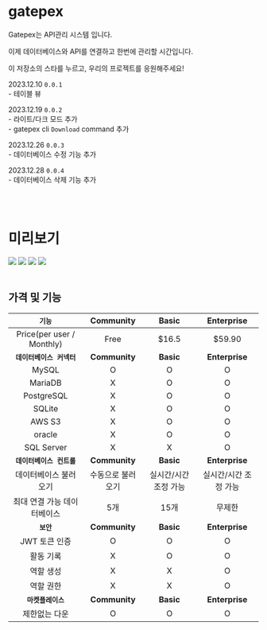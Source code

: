 # gatepex
Gatepex는 API관리 시스템 입니다.

이제 데이터베이스와 API를 연결하고 한번에 관리할 시간입니다.

이 저장소의 스타를 누르고, 우리의 프로젝트를 응원해주세요!

2023.12.10 `0.0.1`<br> - 테이블 뷰


2023.12.19 `0.0.2` <br> - 라이트/다크 모드 추가 <br> - gatepex cli `Download` command 추가


2023.12.26 `0.0.3` <br> - 데이터베이스 수정 기능 추가


2023.12.28 `0.0.4` <br> - 데이터베이스 삭제 기능 추가

<br>
<br>

# 미리보기

<img src="https://cdn.discordapp.com/attachments/980765436973035550/1189818455885615148/2023-12-28_3.25.53.png?ex=659f8bc9&is=658d16c9&hm=2635fbcc351152a084fda84b379adc62af38e7adde05a9bf1cbedcf7c50f7ad7&">
<img src="https://cdn.discordapp.com/attachments/980765436973035550/1189818455264870500/2023-12-28_3.26.42.png?ex=659f8bc9&is=658d16c9&hm=ae7db5758f731bb07854fe13f2f24aded0ba36a0eda10c3f9439f81f39411a1b&">
<img src="https://cdn.discordapp.com/attachments/980765436973035550/1189818454644105296/2023-12-28_3.31.54.png?ex=659f8bc9&is=658d16c9&hm=76eab4f0c011d9c6b54636f90e3ff1cbb90cf270b248c86ce74b43f9f2055ca0&">
<img src="https://cdn.discordapp.com/attachments/928467166137811004/1186196880351309864/2023-12-18_3.42.32.png?ex=65925eee&is=657fe9ee&hm=3af28186ecb3e3d4303b76d336dda2b7021b2ce874f6cc3f9c2ca62cb342c1db&">

<br>
<br>

## 가격 및 기능

|`기능`|Community|Basic|Enterprise|
| :---: | :---: | :---: | :---: |
|Price(per user / Monthly)|Free|$16.5|$59.90|
|**`데이터베이스 커넥터`**|**Community**|**Basic**|**Enterprise**|
|MySQL|O|O|O|
|MariaDB|X|O|O|
|PostgreSQL|X|O|O|
|SQLite|X|O|O|
|AWS S3|X|O|O|
|oracle|X|O|O|
|SQL Server|X|X|O|
|**`데이터베이스 컨트롤`**|**Community**|**Basic**|**Enterprise**|
|데이터베이스 불러오기|수동으로 불러오기|실시간/시간 조정 가능|실시간/시간 조정 가능|
|최대 연결 가능 데이터베이스|5개|15개|무제한|
|**`보안`**|**Community**|**Basic**|**Enterprise**|
|JWT 토큰 인증|O|O|O|
|활동 기록|X|O|O|
|역할 생성|X|X|O|
|역할 권한|X|X|O|
|**`마켓플레이스`**|**Community**|**Basic**|**Enterprise**|
|제한없는 다운|O|O|O|
